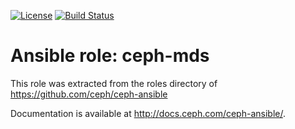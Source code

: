[![License](https://img.shields.io/badge/license-Apache%202-blue.svg)](https://www.apache.org/licenses/LICENSE-2.0)
[![Build Status](https://travis-ci.org/gserlophug/ansible-role-haproxy.svg?branch=master)](https://travis-ci.org/serlophug/ansible-role-ceph-mds)
# Ansible role: ceph-mds

This role was extracted from the roles directory of https://github.com/ceph/ceph-ansible

Documentation is available at http://docs.ceph.com/ceph-ansible/.
